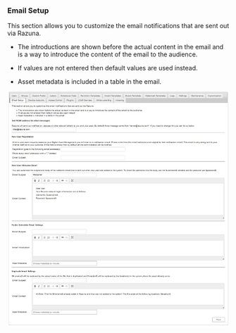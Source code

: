 ### Email Setup

This section allows you to customize the email notifications that are sent out via Razuna.

* The introductions are shown before the actual content in the email and is a way to introduce the content of the email to the audience.
   
* If values are not entered then default values are used instead.
   
* Asset metadata is included in a table in the email. 

![](img/admin_email_setup12.jpg)
